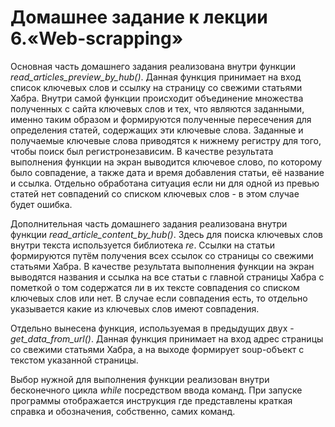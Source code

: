 # Домашнее задание к лекции 6.«Web-scrapping»

Основная часть домашнего задания реализована внутри функции 
_read_articles_preview_by_hub()_. Данная функция принимает на вход список
ключевых слов и ссылку на страницу со свежими статьями Хабра. Внутри самой функции 
происходит объединение множества полученных с сайта ключевых слов и тех, 
что являются заданными, именно таким образом и формируются полученные 
пересечения для определения статей, содержащих эти ключевые слова. Заданные и 
получаемые ключевые слова приводятся к нижнему регистру для того, чтобы поиск
был регистронезависим. В качестве результата выполнения функции на экран 
выводится ключевое слово, по которому было совпадение, а также дата и время 
добавления статьи, её название и ссылка. Отдельно обработана ситуация если ни 
для одной из превью статей нет совпадений со списком ключевых слов - 
в этом случае будет ошибка.

Дополнительная часть домашнего задания реализована внутри функции 
_read_article_content_by_hub()_. Здесь для поиска ключевых слов внутри
текста используется библиотека _re_. Ссылки на статьи формируются путём
получения всех ссылок со страницы со свежими статьями Хабра.
В качестве результата выполнения функции на экран выводятся названия 
и ссылка на все статьи с главной страницы Хабра с пометкой о том содержатся 
ли в их тексте совпадения со списком ключевых слов или нет. В случае если 
совпадения есть, то отдельно указывается какие из ключевых слов имеют совпадения.

Отдельно вынесена функция, используемая в предыдущих двух - _get_data_from_url()_.
Данная функция принимает на вход адрес страницы со свежими статьями Хабра,
а на выходе формирует soup-объект с текстом указанной страницы.

Выбор нужной для выполнения функции реализован внутри бесконечного цикла
_while_ посредством ввода команд. При запуске программы отображается инструкция
где представлены краткая справка и обозначения, собственно, самих команд.